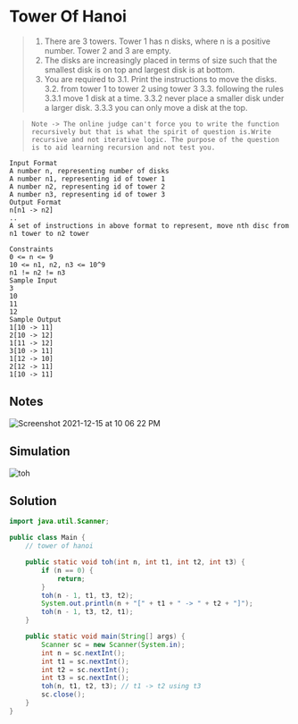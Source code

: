# Tower Of Hanoi

> 1. There are 3 towers. Tower 1 has n disks, where n is a positive number. Tower 2 and 3 are empty.
> 2. The disks are increasingly placed in terms of size such that the smallest disk is on top and largest disk is at bottom.
> 3. You are required to 
>    3.1. Print the instructions to move the disks.
>    3.2. from tower 1 to tower 2 using tower 3 
>    3.3. following the rules
>        3.3.1 move 1 disk at a time.
>        3.3.2 never place a smaller disk under a larger disk.
>        3.3.3 you can only move a disk at the top.

>`Note -> The online judge can't force you to write the function recursively but that is what the spirit of question is.Write recursive and not iterative logic. The purpose of the question is to aid learning recursion and not test you.`

```text
Input Format
A number n, representing number of disks
A number n1, representing id of tower 1
A number n2, representing id of tower 2
A number n3, representing id of tower 3
Output Format
n[n1 -> n2] 
..
A set of instructions in above format to represent, move nth disc from n1 tower to n2 tower

Constraints
0 <= n <= 9
10 <= n1, n2, n3 <= 10^9
n1 != n2 != n3
Sample Input
3
10
11
12
Sample Output
1[10 -> 11]
2[10 -> 12]
1[11 -> 12]
3[10 -> 11]
1[12 -> 10]
2[12 -> 11]
1[10 -> 11]
```

## Notes

![Screenshot 2021-12-15 at 10 06 22 PM](https://user-images.githubusercontent.com/28717686/146226915-5e2b5fed-cfa6-4ece-bdc5-d78be81f6660.png)

## Simulation

![toh](https://user-images.githubusercontent.com/28717686/146224597-95c616f3-0ad2-440a-aa32-f2a8cd237d86.gif)

## Solution

```java
import java.util.Scanner;

public class Main {
    // tower of hanoi

    public static void toh(int n, int t1, int t2, int t3) {
        if (n == 0) {
            return;
        }
        toh(n - 1, t1, t3, t2);
        System.out.println(n + "[" + t1 + " -> " + t2 + "]");
        toh(n - 1, t3, t2, t1);
    }

    public static void main(String[] args) {
        Scanner sc = new Scanner(System.in);
        int n = sc.nextInt();
        int t1 = sc.nextInt();
        int t2 = sc.nextInt();
        int t3 = sc.nextInt();
        toh(n, t1, t2, t3); // t1 -> t2 using t3
        sc.close();
    }
}

```
